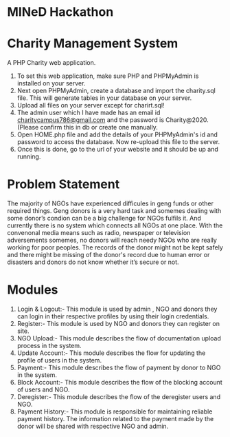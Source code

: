 # MINeD Hackathon

Charity Management System
=========

A PHP Charity web application.

1. To set this web application, make sure PHP and PHPMyAdmin is installed on your server.
2. Next open PHPMyAdmin, create a database and import the charity.sql file. This will generate tables in your database on your server.
3. Upload all files on your server except for charirt.sql!
4. The admin user which I have made has an email id charitycampus786@gmail.com and the password is Charity@2020. (Please confirm this in db or create one manually.
5. Open HOME.php file and add the details of your PHPMyAdmin's id and password to access the database. Now re-upload this file to the server.
6. Once this is done, go to the url of your website and it should be up and running.

# Problem Statement
  The majority of NGOs have experienced difficules in geng funds or other required things.
  Geng donors is a very hard task and somemes dealing with some donor’s condion can be a
  big challenge for NGOs fulfils it. And currently there is no system which connects all NGOs at one
  place. With the convenonal media means such as radio, newspaper or television
  adversements somemes, no donors will reach needy NGOs who are really working for poor
  peoples. The records of the donor might not be kept safely and there might be missing of the
  donor's record due to human error or disasters and donors do not know whether it’s secure or
  not. 



# Modules
  1. Login & Logout:-
    This module is used by admin , NGO and donors they can login in their respective profiles by using their login credentials.
  2. Register:-
    This module is used by NGO and donors they can register on site.
  3. NGO Upload:-
    This module describes the flow of documentation upload process in the system.
  4. Update Account:-
    This module describes the flow for updating the profile of users in the system.
  5. Payment:-
    This module describes the flow of payment by donor to NGO in the system.
  6. Block Account:-
    This module describes the flow of the blocking account of users and NGO.
  7. Deregister:-
    This module describes the flow of the deregister users and NGO.
  8. Payment History:-
    This module is responsible for maintaining reliable payment history. The information related to the payment made by the donor will be shared with respective NGO and admin.
